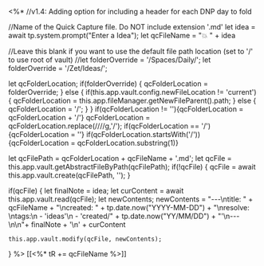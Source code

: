 <%*
//v1.4: Adding option for including a header for each DNP day to fold

//Name of the Quick Capture file. Do NOT include extension '.md'
let idea = await tp.system.prompt("Enter a Idea");
let qcFileName = "💥 " + idea

//Leave this blank if you want to use the default file path location (set to '/' to use root of vault)
//let folderOverride = '/Spaces/Daily/';
let folderOverride = '/Zet/Ideas/';

let qcFolderLocation;
if(folderOverride) {
    qcFolderLocation = folderOverride;
} else {
    if(this.app.vault.config.newFileLocation != 'current') {
        qcFolderLocation = this.app.fileManager.getNewFileParent().path;
    } else {
        qcFolderLocation = '/';
    }
}
if(qcFolderLocation != ''){qcFolderLocation = qcFolderLocation + '/'}
qcFolderLocation = qcFolderLocation.replace(/\/\//g,'/');
if(qcFolderLocation == '/'){qcFolderLocation = ''}
if(qcFolderLocation.startsWith('/')){qcFolderLocation = qcFolderLocation.substring(1)}

let qcFilePath = qcFolderLocation + qcFileName + '.md';
let qcFile = this.app.vault.getAbstractFileByPath(qcFilePath);
if(!qcFile) {
    qcFile = await this.app.vault.create(qcFilePath, '');
}

if(qcFile) {
    let finalNote = idea;
    let curContent = await this.app.vault.read(qcFile);
    let newContents;
    newContents = "---\ntitle: " + qcFileName + "\ncreated: " + tp.date.now("YYYY-MM-DD") + "\nresolve: \ntags:\n  - 'ideas'\n  - 'created/" + tp.date.now("YY/MM/DD") + "'\n---\n\n"+ finalNote + '\n' + curContent

    this.app.vault.modify(qcFile, newContents);
}
%>
[[<%* tR += qcFileName %>]]